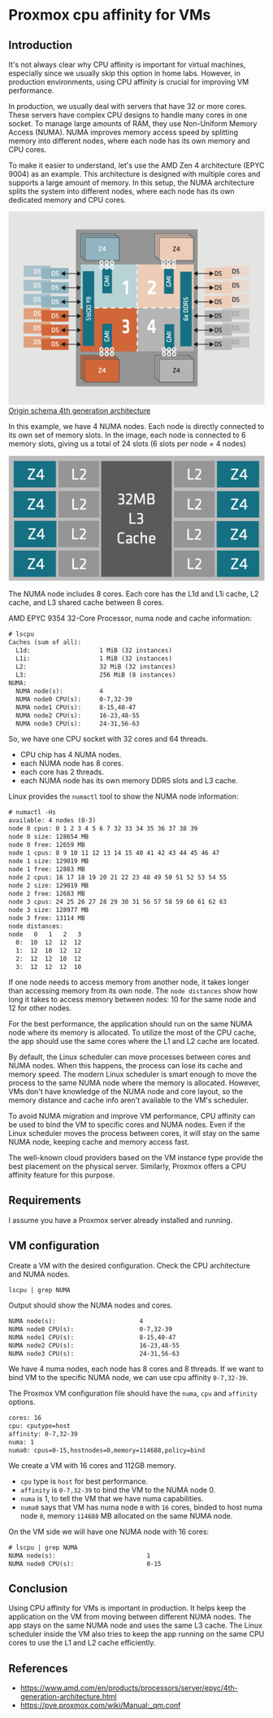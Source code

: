 # Proxmox cpu affinity for VMs

## Introduction

It's not always clear why CPU affinity is important for virtual machines, especially since we usually skip this option in home labs. However, in production environments, using CPU affinity is crucial for improving VM performance.

In production, we usually deal with servers that have 32 or more cores.
These servers have complex CPU designs to handle many cores in one socket.
To manage large amounts of RAM, they use Non-Uniform Memory Access (NUMA).
NUMA improves memory access speed by splitting memory into different nodes, where each node has its own memory and CPU cores.

To make it easier to understand, let's use the AMD Zen 4 architecture (EPYC 9004) as an example.
This architecture is designed with multiple cores and supports a large amount of memory.
In this setup, the NUMA architecture splits the system into different nodes, where each node has its own dedicated memory and CPU cores.

![AMD Zen 4 architecture](./img/numa.png)
[Origin schema 4th generation architecture](https://www.amd.com/en/products/processors/server/epyc/4th-generation-architecture.html)

In this example, we have 4 NUMA nodes.
Each node is directly connected to its own set of memory slots.
In the image, each node is connected to 6 memory slots, giving us a total of 24 slots (6 slots per node × 4 nodes)

![AMD Zen 4 Node schema](./img/cores.png)

The NUMA node includes 8 cores.
Each core has the L1d and L1i cache, L2 cache, and L3 shared cache between 8 cores.

AMD EPYC 9354 32-Core Processor, numa node and cache information:

```shell
# lscpu
Caches (sum of all):
  L1d:                   1 MiB (32 instances)
  L1i:                   1 MiB (32 instances)
  L2:                    32 MiB (32 instances)
  L3:                    256 MiB (8 instances)
NUMA:
  NUMA node(s):          4
  NUMA node0 CPU(s):     0-7,32-39
  NUMA node1 CPU(s):     8-15,40-47
  NUMA node2 CPU(s):     16-23,48-55
  NUMA node3 CPU(s):     24-31,56-63
```

So, we have one CPU socket with 32 cores and 64 threads.
* CPU chip has 4 NUMA nodes.
* each NUMA node has 8 cores.
* each core has 2 threads.
* each NUMA node has its own memory DDR5 slots and L3 cache.

Linux provides the `numactl` tool to show the NUMA node information:

```shell
# numactl -Hs
available: 4 nodes (0-3)
node 0 cpus: 0 1 2 3 4 5 6 7 32 33 34 35 36 37 38 39
node 0 size: 128654 MB
node 0 free: 12659 MB
node 1 cpus: 8 9 10 11 12 13 14 15 40 41 42 43 44 45 46 47
node 1 size: 129019 MB
node 1 free: 12883 MB
node 2 cpus: 16 17 18 19 20 21 22 23 48 49 50 51 52 53 54 55
node 2 size: 129019 MB
node 2 free: 12683 MB
node 3 cpus: 24 25 26 27 28 29 30 31 56 57 58 59 60 61 62 63
node 3 size: 128977 MB
node 3 free: 13114 MB
node distances:
node   0   1   2   3
  0:  10  12  12  12
  1:  12  10  12  12
  2:  12  12  10  12
  3:  12  12  12  10
```

If one node needs to access memory from another node, it takes longer than accessing memory from its own node.
The `node distances` show how long it takes to access memory between nodes: 10 for the same node and 12 for other nodes.

For the best performance, the application should run on the same NUMA node where its memory is allocated.
To utilize the most of the CPU cache, the app should use the same cores where the L1 and L2 cache are located.

By default, the Linux scheduler can move processes between cores and NUMA nodes.
When this happens, the process can lose its cache and memory speed.
The modern Linux scheduler is smart enough to move the process to the same NUMA node where the memory is allocated.
However, VMs don't have knowledge of the NUMA node and core layout, so the memory distance and cache info aren't available to the VM's scheduler.

To avoid NUMA migration and improve VM performance, CPU affinity can be used to bind the VM to specific cores and NUMA nodes.
Even if the Linux scheduler moves the process between cores, it will stay on the same NUMA node, keeping cache and memory access fast.

The well-known cloud providers based on the VM instance type provide the best placement on the physical server.
Similarly, Proxmox offers a CPU affinity feature for this purpose.

## Requirements

I assume you have a Proxmox server already installed and running.

## VM configuration

Create a VM with the desired configuration.
Check the CPU architecture and NUMA nodes.

```shell
lscpu | grep NUMA
```

Output should show the NUMA nodes and cores.

```shell
NUMA node(s):                       4
NUMA node0 CPU(s):                  0-7,32-39
NUMA node1 CPU(s):                  8-15,40-47
NUMA node2 CPU(s):                  16-23,48-55
NUMA node3 CPU(s):                  24-31,56-63
```

We have 4 numa nodes, each node has 8 cores and 8 threads.
If we want to bind VM to the specific NUMA node, we can use cpu affinity `0-7,32-39`.

The Proxmox VM configuration file should have the `numa`, `cpu` and `affinity` options.

```shell
cores: 16
cpu: cputype=host
affinity: 0-7,32-39
numa: 1
numa0: cpus=0-15,hostnodes=0,memory=114688,policy=bind
```

We create a VM with 16 cores and 112GB memory.
* `cpu` type is `host` for best performance.
* `affinity` is `0-7,32-39` to bind the VM to the NUMA node 0.
* `numa` is 1, to tell the VM that we have numa capabilities.
* `numa0` says that VM has numa node `0` with `16` cores, binded to host numa node `0`, memory `114688` MB allocated on the same NUMA node.

On the VM side we will have one NUMA node with 16 cores:

```shell
# lscpu | grep NUMA
NUMA node(s):                         1
NUMA node0 CPU(s):                    0-15
```

## Conclusion

Using CPU affinity for VMs is important in production.
It helps keep the application on the VM from moving between different NUMA nodes.
The app stays on the same NUMA node and uses the same L3 cache.
The Linux scheduler inside the VM also tries to keep the app running on the same CPU cores to use the L1 and L2 cache efficiently.

## References

* https://www.amd.com/en/products/processors/server/epyc/4th-generation-architecture.html
* https://pve.proxmox.com/wiki/Manual:_qm.conf
